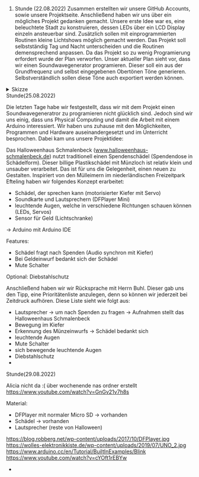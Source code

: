 1. Stunde (22.08.2022)
Zusammen erstellten wir unsere GitHub Accounts, sowie unsere Projektseite. Anschließend haben wir uns über ein mögliches Projekt gedanken gemacht. Unsere erste Idee war es, eine beleuchtete Stadt zu konstruieren, dessen LEDs über ein LCD Display einzeln ansteuerbar sind. Zusätzlich sollen mit einprogrammierten Routinen kleine Lichtshows möglich gemacht werden. Das Projekt soll selbstständig Tag und Nacht unterscheiden und die Routinen demensprechend anpassen.
Da das Projekt so zu wenig Programierung erfordert wurde der Plan verworfen.
Unser aktueller Plan sieht vor, dass wir einen Soundwavegenerator programieren. Dieser soll ein aus der Grundfrequenz und selbst eingegebenen Obertönen Töne generieren. Selbstverständlich sollen diese Töne auch exportiert werden können.

<details>
  <summary>Skizze</summary>
  
  ![](74703F7D-FAD9-4B21-8016-8272D528E488.jpeg)
  
  </details>
 
<headline>
  <bold>Stunde(25.08.2022)</bold> 
  </headline>

  



Die letzten Tage habe wir festgestellt, dass wir mit dem Projekt einen Soundwavegeneratror zu programieren nicht glücklich sind. Jedoch sind wir uns einig, dass uns Physical Computing und damit die Arbeit mit einem Arduino interessiert. Wir haben uns zuhause mit den Möglichkeiten, Programmen und Hardware  auseinandergesetzt und im Unterricht besprochen. Dabei kam uns unsere Projektidee:

Das Halloweenhaus Schmalenbeck (www.halloweenhaus-schmalenbeck.de) nutzt traditionell einen Spendenschädel (Spendendose in Schädelform). Dieser billige Plastikschädel mit Münzloch ist relativ klein und unsauber verarbeitet.  Das ist für uns die Gelegenheit, einen neuen zu Gestalten. Inspiriert von den Mülleimern im niederländischen Freizeitpark Efteling haben wir folgendes Konzept erarbeitet:

- Schädel, der sprechen kann (motorisierter Kiefer mit Servo)
- Soundkarte und Lautsprechern (DFPlayer Mini)
- leuchtende Augen, welche in verschiedene Richtungen schauen können (LEDs, Servos)
- Sensor für Geld (Lichtschranke)

-> Arduino mit Arduino IDE

Features:
- Schädel fragt nach Spenden (Audio synchron mit Kiefer)
- Bei Geldeinwurf bedankt sich der Schädel
- Mute Schalter

Optional: 
Diebstahlschutz

Anschließend haben wir wir Rücksprache mit Herrn Buhl. Dieser gab uns den Tipp, eine Prioritätenliste anzulegen, denn so können wir jederzeit bei Zeitdruck aufhören. Diese Liste sieht wie folgt aus:

- Lautsprecher -> um nach Spenden zu fragen -> Aufnahmen stellt das Halloweenhaus Schmalenbeck
- Bewegung im Kiefer
- Erkennung des Münzeinwurfs -> Schädel bedankt sich
- leuchtende Augen
- Mute Schalter
- sich bewegende leuchtende Augen
- Diebstahlschutz
-


<headline>
  <bold>Stunde(29.08.2022)</bold> 
  </headline>
  
  Alicia nicht da :(
  über wochenende nas ordner erstellt
  https://www.youtube.com/watch?v=GnGv21v7h8s
  
  Material:
  - DFPlayer mit normaler Micro SD -> vorhanden
  - Schädel -> vorhanden
  - Lautsprecher (reste von Halloween)
  
  
  https://blog.robberg.net/wp-content/uploads/2017/10/DFPlayer.jpg
  https://wolles-elektronikkiste.de/wp-content/uploads/2019/07/UNO_2.jpg
  https://www.arduino.cc/en/Tutorial/BuiltInExamples/Blink
  https://www.youtube.com/watch?v=cYOft1rEBYw
  
  
  - 
